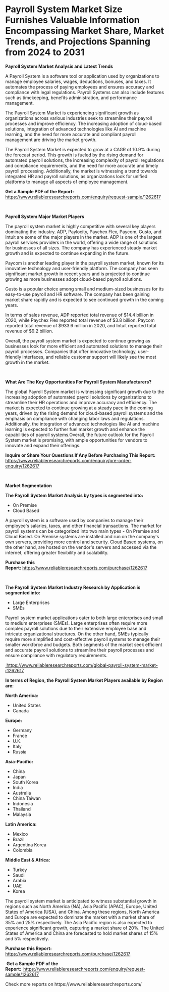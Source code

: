 <p><h1>Payroll System Market Size Furnishes Valuable Information Encompassing Market Share, Market Trends, and Projections Spanning from 2024 to 2031</h1></p><p><strong>Payroll System Market Analysis and Latest Trends</strong></p>
<p><p>A Payroll System is a software tool or application used by organizations to manage employee salaries, wages, deductions, bonuses, and taxes. It automates the process of paying employees and ensures accuracy and compliance with legal regulations. Payroll Systems can also include features such as timekeeping, benefits administration, and performance management.</p><p>The Payroll System Market is experiencing significant growth as organizations across various industries seek to streamline their payroll processes and improve efficiency. The increasing adoption of cloud-based solutions, integration of advanced technologies like AI and machine learning, and the need for more accurate and compliant payroll management are driving the market growth.</p><p>The Payroll System Market is expected to grow at a CAGR of 10.9% during the forecast period. This growth is fueled by the rising demand for automated payroll solutions, the increasing complexity of payroll regulations and compliance requirements, and the need for more accurate and timely payroll processing. Additionally, the market is witnessing a trend towards integrated HR and payroll solutions, as organizations look for unified platforms to manage all aspects of employee management.</p></p>
<p><strong>Get a Sample PDF of the Report:&nbsp;</strong> <a href="https://www.reliableresearchreports.com/enquiry/request-sample/1262617">https://www.reliableresearchreports.com/enquiry/request-sample/1262617</a></p>
<p>&nbsp;</p>
<p><strong>Payroll System Major Market Players</strong></p>
<p><p>The payroll system market is highly competitive with several key players dominating the industry. ADP, Paylocity, Paychex Flex, Paycom, Gusto, and Intuit are some of the major players in the market. ADP is one of the largest payroll services providers in the world, offering a wide range of solutions for businesses of all sizes. The company has experienced steady market growth and is expected to continue expanding in the future.</p><p>Paycom is another leading player in the payroll system market, known for its innovative technology and user-friendly platform. The company has seen significant market growth in recent years and is projected to continue growing as more businesses adopt cloud-based payroll solutions.</p><p>Gusto is a popular choice among small and medium-sized businesses for its easy-to-use payroll and HR software. The company has been gaining market share rapidly and is expected to see continued growth in the coming years.</p><p>In terms of sales revenue, ADP reported total revenue of $14.4 billion in 2020, while Paychex Flex reported total revenue of $3.8 billion. Paycom reported total revenue of $933.6 million in 2020, and Intuit reported total revenue of $9.2 billion.</p><p>Overall, the payroll system market is expected to continue growing as businesses look for more efficient and automated solutions to manage their payroll processes. Companies that offer innovative technology, user-friendly interfaces, and reliable customer support will likely see the most growth in the market.</p></p>
<p>&nbsp;</p>
<p><strong>What Are The Key Opportunities For Payroll System Manufacturers?</strong></p>
<p><p>The global Payroll System market is witnessing significant growth due to the increasing adoption of automated payroll solutions by organizations to streamline their HR operations and improve accuracy and efficiency. The market is expected to continue growing at a steady pace in the coming years, driven by the rising demand for cloud-based payroll systems and the emphasis on compliance with changing labor laws and regulations. Additionally, the integration of advanced technologies like AI and machine learning is expected to further fuel market growth and enhance the capabilities of payroll systems.Overall, the future outlook for the Payroll System market is promising, with ample opportunities for vendors to innovate and expand their offerings.</p></p>
<p><strong>Inquire or Share Your Questions If Any Before Purchasing This Report:</strong> <a href="https://www.reliableresearchreports.com/enquiry/pre-order-enquiry/1262617">https://www.reliableresearchreports.com/enquiry/pre-order-enquiry/1262617</a></p>
<p>&nbsp;</p>
<p><strong>Market Segmentation</strong></p>
<p><strong>The Payroll System Market Analysis by types is segmented into:</strong></p>
<p><ul><li>On Premise</li><li>Cloud Based</li></ul></p>
<p><p>A payroll system is a software used by companies to manage their employee's salaries, taxes, and other financial transactions. The market for payroll systems can be categorized into two main types - On Premise and Cloud Based. On Premise systems are installed and run on the company's own servers, providing more control and security. Cloud Based systems, on the other hand, are hosted on the vendor's servers and accessed via the internet, offering greater flexibility and scalability.</p></p>
<p><strong>Purchase this Report:&nbsp;</strong><a href="https://www.reliableresearchreports.com/purchase/1262617">https://www.reliableresearchreports.com/purchase/1262617</a></p>
<p>&nbsp;</p>
<p><strong>The Payroll System Market Industry Research by Application is segmented into:</strong></p>
<p><ul><li>Large Enterprises</li><li>SMEs</li></ul></p>
<p><p>Payroll system market applications cater to both large enterprises and small to medium enterprises (SMEs). Large enterprises often require more complex payroll solutions due to their extensive employee base and intricate organizational structures. On the other hand, SMEs typically require more simplified and cost-effective payroll systems to manage their smaller workforce and budgets. Both segments of the market seek efficient and accurate payroll solutions to streamline their payroll processes and ensure compliance with regulatory requirements.</p></p>
<p><a href="https://www.reliableresearchreports.com/global-payroll-system-market-r1262617">&nbsp;https://www.reliableresearchreports.com/global-payroll-system-market-r1262617</a></p>
<p><strong>In terms of Region, the Payroll System Market Players available by Region are:</strong></p>
<p>
    <p> <strong> North America: </strong>
        <ul>
            <li>United States</li>
            <li>Canada</li>
        </ul>
        </p> 
    <p> <strong> Europe: </strong>
        <ul>
            <li>Germany</li>
            <li>France</li>
            <li>U.K.</li>
            <li>Italy</li>
            <li>Russia</li>
        </ul>
        </p> 
    <p> <strong> Asia-Pacific: </strong>
        <ul>
            <li>China</li>
            <li>Japan</li>
            <li>South Korea</li>
            <li>India</li>
            <li>Australia</li>
            <li>China Taiwan</li>
            <li>Indonesia</li>
            <li>Thailand</li>
            <li>Malaysia</li>
        </ul>
        </p> 
    <p> <strong> Latin America: </strong>
        <ul>
            <li>Mexico</li>
            <li>Brazil</li>
            <li>Argentina Korea</li>
            <li>Colombia</li>
        </ul>
        </p> 
    <p> <strong> Middle East & Africa: </strong>
        <ul>
            <li>Turkey</li>
            <li>Saudi</li>
            <li>Arabia</li>
            <li>UAE</li>
            <li>Korea</li>
        </ul>
    </p>
    </p>
<p><p>The payroll system market is anticipated to witness substantial growth in regions such as North America (NA), Asia Pacific (APAC), Europe, United States of America (USA), and China. Among these regions, North America and Europe are expected to dominate the market with a market share of 35% and 25% respectively. The Asia Pacific region is also expected to experience significant growth, capturing a market share of 20%. The United States of America and China are forecasted to hold market shares of 15% and 5% respectively.</p></p>
<p><strong>Purchase this Report: </strong><a href="https://www.reliableresearchreports.com/purchase/1262617">https://www.reliableresearchreports.com/purchase/1262617</a></p>
<p>&nbsp;<strong>Get a Sample PDF of the Report:&nbsp;&nbsp;</strong><a href="https://www.reliableresearchreports.com/enquiry/request-sample/1262617">https://www.reliableresearchreports.com/enquiry/request-sample/1262617</a></p>
<p><strong></strong></p>
<p>Check more reports on https://www.reliableresearchreports.com/</p>